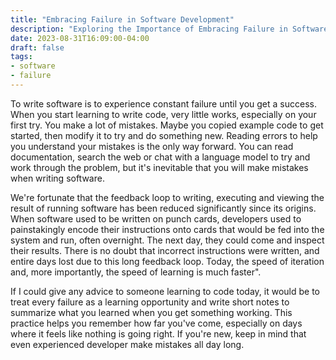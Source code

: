 ```yaml
---
title: "Embracing Failure in Software Development"
description: "Exploring the Importance of Embracing Failure in Software Development and the Value of Learning from Mistakes"
date: 2023-08-31T16:09:00-04:00
draft: false
tags:
- software
- failure
---
```


To write software is to experience constant failure until you get a success.
When you start learning to write code, very little works, especially on your first try.
You make a lot of mistakes.
Maybe you copied example code to get started, then modify it to try and do something new.
Reading errors to help you understand your mistakes is the only way forward.
You can read documentation, search the web or chat with a language model to try and work through the problem, but it's inevitable that you will make mistakes when writing software.

We're fortunate that the feedback loop to writing, executing and viewing the result of running software has been reduced significantly since its origins.
When software used to be written on punch cards, developers used to painstakingly encode their instructions onto cards that would be fed into the system and run, often overnight.
The next day, they could come and inspect their results.
There is no doubt that incorrect instructions were written, and entire days lost due to this long feedback loop.
Today, the speed of iteration and, more importantly, the speed of learning is much faster".

If I could give any advice to someone learning to code today, it would be to treat every failure as a learning opportunity and write short notes to summarize what you learned when you get something working.
This practice helps you remember how far you've come, especially on days where it feels like nothing is going right.
If you're new, keep in mind that even experienced developer make mistakes all day long.